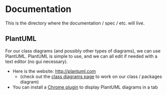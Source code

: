 # Documentation
This is the directory where the documentation / spec / etc. will live.


## PlantUML
For our class diagrams (and possibly other types of diagrams), we can use PlantUML.
PlantUML is simple to use, and we can all edit if needed with a text editor (no gui necessary).
* Here is the website:  http://plantuml.com
  - (check out the [class diagrams page](http://plantuml.com/class-diagram) to work on our class / packages diagram)
* You can install a [Chrome plugin](https://chrome.google.com/webstore/detail/plantuml-viewer/legbfeljfbjgfifnkmpoajgpgejojooj?hl=en) to display PlantUML diagrams in a tab
